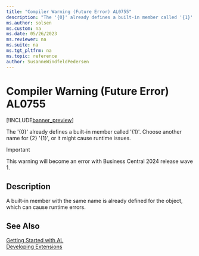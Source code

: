```yaml
---
title: "Compiler Warning (Future Error) AL0755"
description: "The '{0}' already defines a built-in member called '{1}'."
ms.author: solsen
ms.custom: na
ms.date: 05/26/2023
ms.reviewer: na
ms.suite: na
ms.tgt_pltfrm: na
ms.topic: reference
author: SusanneWindfeldPedersen
---
```

[//]: # (START>DO_NOT_EDIT)
[//]: # (IMPORTANT:Do not edit any of the content between here and the END>DO_NOT_EDIT.)
[//]: # (Any modifications should be made in the .xml files in the ModernDev repo.)
# Compiler Warning (Future Error) AL0755

[!INCLUDE[banner_preview](../includes/banner_preview.md)]

The '{0}' already defines a built-in member called '{1}'. Choose another name for {2} '{1}', or it might cause runtime issues.


> [!IMPORTANT]
> This warning will become an error with Business Central 2024 release wave 1.  

## Description
A built-in member with the same name is already defined for the object, which can cause runtime errors.  

[//]: # (IMPORTANT: END>DO_NOT_EDIT)
## See Also  
[Getting Started with AL](../devenv-get-started.md)  
[Developing Extensions](../devenv-dev-overview.md)  